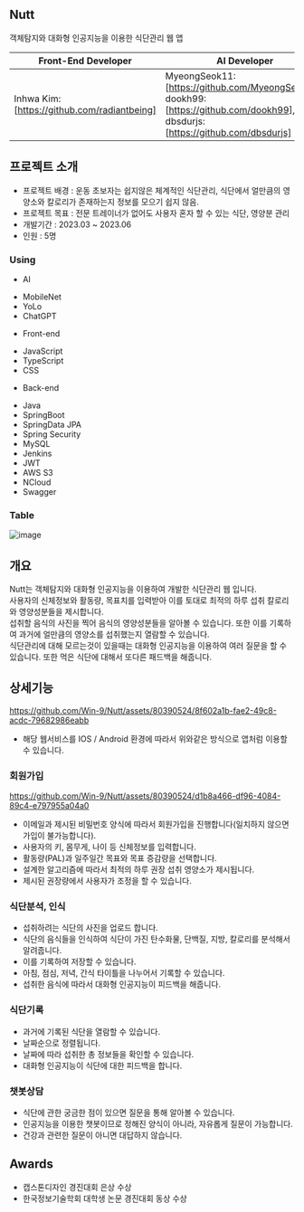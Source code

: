 ## Nutt
객체탐지와 대화형 인공지능을 이용한 식단관리 웹 앱

|Front-End Developer|AI Developer|Back-End Developer|
|-|-|-|
|Inhwa Kim: [https://github.com/radiantbeing]|MyeongSeok11: [https://github.com/MyeongSeok98], dookh99: [https://github.com/dookh99], dbsdurjs: [https://github.com/dbsdurjs]|Win9: [https://github.com/Win-9]|


## 프로젝트 소개
* 프로젝트 배경 : 운동 초보자는 쉽지않은 체계적인 식단관리, 식단에서 얼만큼의 영양소와 칼로리가 존재하는지 정보를 모으기 쉽지 않음.
* 프로젝트 목표 : 전문 트레이너가 없어도 사용자 혼자 할 수 있는 식단, 영양분 관리
* 개발기간 : 2023.03 ~ 2023.06
* 인원 : 5명

### Using
* AI
- MobileNet
- YoLo
- ChatGPT

* Front-end
- JavaScript
- TypeScript
- CSS

* Back-end
- Java
- SpringBoot
- SpringData JPA
- Spring Security
- MySQL
- Jenkins
- JWT
- AWS S3
- NCloud
- Swagger


### Table

![image](https://github.com/Win-9/Nutt/assets/80390524/56a7b113-2581-412b-99dc-d491c3c65504)   


## 개요

Nutt는 객체탐지와 대화형 인공지능을 이용하여 개발한 식단관리 웹 입니다.   
사용자의 신체정보와 활동량, 목표치를 입력받아 이를 토대로 최적의 하루 섭취 칼로리와 영양성분들을 제시합니다.    
섭취할 음식의 사진을 찍어 음식의 영양성분들을 알아볼 수 있습니다. 또한 이를 기록하여 과거에 얼만큼의 영양소를 섭취했는지 열람할 수 있습니다.   
식단관리에 대해 모르는것이 있을때는 대화형 인공지능을 이용하여 여러 질문을 할 수 있습니다. 또한 먹은 식단에 대해서 또다른 패드백을 해줍니다.   



## 상세기능

https://github.com/Win-9/Nutt/assets/80390524/8f602a1b-fae2-49c8-acdc-79682986eabb   

* 해당 웹서비스를 IOS / Android 환경에 따라서 위와같은 방식으로 앱처럼 이용할 수 있습니다.   


### 회원가입

https://github.com/Win-9/Nutt/assets/80390524/d1b8a466-df96-4084-89c4-e797955a04a0


* 이메일과 제시된 비밀번호 양식에 따라서 회원가입을 진행합니다(일치하지 않으면 가입이 불가능합니다).
* 사용자의 키, 몸무게, 나이 등 신체정보를 입력합니다.
* 활동량(PAL)과 일주일간 목표와 목표 증감량을 선택합니다.
* 설계한 알고리즘에 따라서 최적의 하루 권장 섭취 영양소가 제시됩니다.
* 제시된 권장량에서 사용자가 조정을 할 수 있습니다.

### 식단분석, 인식



* 섭취하려는 식단의 사진을 업로드 합니다.
* 식단의 음식들을 인식하여 식단이 가진 탄수화물, 단백질, 지방, 칼로리를 분석해서 알려줍니다.
* 이를 기록하여 저장할 수 있습니다.
* 아침, 점심, 저녁, 간식 타이틀을 나누어서 기록할 수 있습니다.
* 섭취한 음식에 따라서 대화형 인공지능이 피드백을 해줍니다.

### 식단기록



* 과거에 기록된 식단을 열람할 수 있습니다.
* 날짜순으로 정렬됩니다.
* 날짜에 따라 섭취한 총 정보들을 확인할 수 있습니다.
* 대화형 인공지능이 식단에 대한 피드백을 합니다.


### 챗봇상담


* 식단에 관한 궁금한 점이 있으면 질문을 통해 알아볼 수 있습니다.
* 인공지능을 이용한 챗봇이므로 정해진 양식이 아니라, 자유롭게 질문이 가능합니다.
* 건강과 관련한 질문이 아니면 대답하지 않습니다.



## Awards
* 캡스톤디자인 경진대회 은상 수상
* 한국정보기술학회 대학생 논문 경진대회 동상 수상





